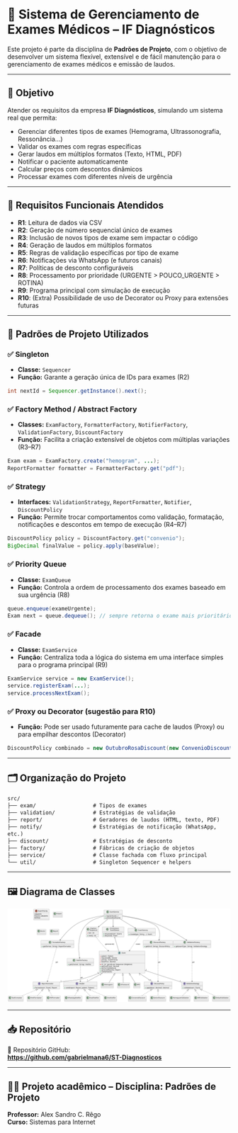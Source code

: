 
# 🧪 Sistema de Gerenciamento de Exames Médicos – IF Diagnósticos

Este projeto é parte da disciplina de **Padrões de Projeto**, com o objetivo de desenvolver um sistema flexível, extensível e de fácil manutenção para o gerenciamento de exames médicos e emissão de laudos.

---

## 📌 Objetivo

Atender os requisitos da empresa **IF Diagnósticos**, simulando um sistema real que permita:

- Gerenciar diferentes tipos de exames (Hemograma, Ultrassonografia, Ressonância...)
- Validar os exames com regras específicas
- Gerar laudos em múltiplos formatos (Texto, HTML, PDF)
- Notificar o paciente automaticamente
- Calcular preços com descontos dinâmicos
- Processar exames com diferentes níveis de urgência

---

## 📘 Requisitos Funcionais Atendidos

- **R1**: Leitura de dados via CSV  
- **R2**: Geração de número sequencial único de exames  
- **R3**: Inclusão de novos tipos de exame sem impactar o código  
- **R4**: Geração de laudos em múltiplos formatos  
- **R5**: Regras de validação específicas por tipo de exame  
- **R6**: Notificações via WhatsApp (e futuros canais)  
- **R7**: Políticas de desconto configuráveis  
- **R8**: Processamento por prioridade (URGENTE > POUCO_URGENTE > ROTINA)  
- **R9**: Programa principal com simulação de execução  
- **R10**: (Extra) Possibilidade de uso de Decorator ou Proxy para extensões futuras  

---

## 🧩 Padrões de Projeto Utilizados

### ✅ Singleton
- **Classe:** `Sequencer`
- **Função:** Garante a geração única de IDs para exames (R2)

```java
int nextId = Sequencer.getInstance().next();
```

### ✅ Factory Method / Abstract Factory
- **Classes:** `ExamFactory`, `FormatterFactory`, `NotifierFactory`, `ValidationFactory`, `DiscountFactory`
- **Função:** Facilita a criação extensível de objetos com múltiplas variações (R3–R7)

```java
Exam exam = ExamFactory.create("hemogram", ...);
ReportFormatter formatter = FormatterFactory.get("pdf");
```

### ✅ Strategy
- **Interfaces:** `ValidationStrategy`, `ReportFormatter`, `Notifier`, `DiscountPolicy`
- **Função:** Permite trocar comportamentos como validação, formatação, notificações e descontos em tempo de execução (R4–R7)

```java
DiscountPolicy policy = DiscountFactory.get("convenio");
BigDecimal finalValue = policy.apply(baseValue);
```

### ✅ Priority Queue
- **Classe:** `ExamQueue`
- **Função:** Controla a ordem de processamento dos exames baseado em sua urgência (R8)

```java
queue.enqueue(exameUrgente);
Exam next = queue.dequeue(); // sempre retorna o exame mais prioritário
```

### ✅ Facade
- **Classe:** `ExamService`
- **Função:** Centraliza toda a lógica do sistema em uma interface simples para o programa principal (R9)

```java
ExamService service = new ExamService();
service.registerExam(...);
service.processNextExam();
```

### ✅ Proxy ou Decorator (sugestão para R10)
- **Função:** Pode ser usado futuramente para cache de laudos (Proxy) ou para empilhar descontos (Decorator)

```java
DiscountPolicy combinado = new OutubroRosaDiscount(new ConvenioDiscount());
```

---

## 🗂️ Organização do Projeto

```
src/
├── exam/                  # Tipos de exames
├── validation/            # Estratégias de validação
├── report/                # Geradores de laudos (HTML, texto, PDF)
├── notify/                # Estratégias de notificação (WhatsApp, etc.)
├── discount/              # Estratégias de desconto
├── factory/               # Fábricas de criação de objetos
├── service/               # Classe fachada com fluxo principal
└── util/                  # Singleton Sequencer e helpers
```

---

## 🖼️ Diagrama de Classes

![Diagrama de Classes](Class_Diagram_ST_Diagnosticos.svg)

---

## 📥 Repositório

🔗 Repositório GitHub:  
**https://github.com/gabrielmana6/ST-Diagnosticos**

---

## 👨‍🏫 Projeto acadêmico – Disciplina: Padrões de Projeto  
**Professor:** Alex Sandro C. Rêgo  
**Curso:** Sistemas para Internet  
